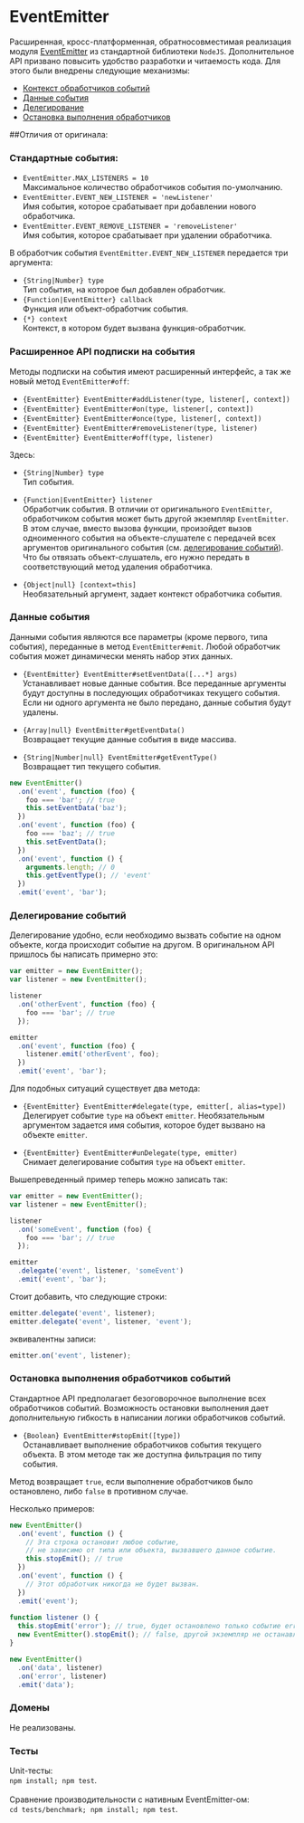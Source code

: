 EventEmitter
============

Расширенная, кросс-платформенная, обратносовместимая реализация модуля [EventEmitter](http://nodejs.org/api/events.html#events_class_events_eventemitter) из стандартной библиотеки `NodeJS`.
Дополнительное API призвано повысить удобство разработки и читаемость кода.
Для этого были внедрены следующие механизмы:
 * [Контекст обработчиков событий](#context)
 * [Данные события](#data)
 * [Делегирование](#delegate)
 * [Остановка выполнения обработчиков](#stopEmit)

##Отличия от оригинала:
### Стандартные события:
 * `EventEmitter.MAX_LISTENERS = 10`
 <br />Максимальное количество обработчиков события по-умолчанию.
 * `EventEmitter.EVENT_NEW_LISTENER = 'newListener'`
 <br />Имя события, которое срабатывает при добавлении нового обработчика.
 * `EventEmitter.EVENT_REMOVE_LISTENER = 'removeListener'`
 <br />Имя события, которое срабатывает при удалении обработчика.
 
В обработчик события `EventEmitter.EVENT_NEW_LISTENER` передается три аргумента:
 * `{String|Number} type`
 <br />Тип события, на которое был добавлен обработчик.
 * `{Function|EventEmitter} callback`
 <br />Функция или объект-обработчик события.
 * `{*} context`
 <br />Контекст, в котором будет вызвана функция-обработчик.
 
### <a name="context"></a>Расширенное API подписки на события
Методы подписки на события имеют расширенный интерфейс, а так же новый метод `EventEmitter#off`:

 * `{EventEmitter} EventEmitter#addListener(type, listener[, context])`
 * `{EventEmitter} EventEmitter#on(type, listener[, context])`
 * `{EventEmitter} EventEmitter#once(type, listener[, context])`
 * `{EventEmitter} EventEmitter#removeListener(type, listener)`
 * `{EventEmitter} EventEmitter#off(type, listener)`

Здесь:
 * `{String|Number} type`
 <br />Тип события.

 * `{Function|EventEmitter} listener`
 <br />Обработчик события. В отличии от оригинального `EventEmitter`,
  обработчиком события может быть другой экземпляр `EventEmitter`. В этом случае, вместо вызова функции,
  произойдет вызов одноименного события на объекте-слушателе с передачей всех аргументов оригинального события (см. [делегирование событий](#delegate)). Что бы отвязать объект-слушатель, его нужно передать в соответствующий метод удаления обработчика.

 * `{Object|null} [context=this]`
 <br />Необязательный аргумент, задает контекст обработчика события.
 
### <a name="data"></a>Данные события
Данными события являются все параметры (кроме первого, типа события), переданные в метод `EventEmitter#emit`. Любой обработчик события может динамически менять набор этих данных.

 * `{EventEmitter} EventEmitter#setEventData([...*] args)`
<br />Устанавливает новые данные события. Все переданные аргументы будут доступны в последующих обработчиках текущего события. Если ни одного аргумента не было передано, данные события будут удалены.

 * `{Array|null} EventEmitter#getEventData()`
<br />Возвращает текущие данные события в виде массива.

 * `{String|Number|null} EventEmitter#getEventType()`
<br />Возвращает тип текущего события.

```js
new EventEmitter()
  .on('event', function (foo) {
    foo === 'bar'; // true
    this.setEventData('baz');
  })
  .on('event', function (foo) {
    foo === 'baz'; // true
    this.setEventData();
  })
  .on('event', function () {
    arguments.length; // 0
    this.getEventType(); // 'event'
  })
  .emit('event', 'bar');
```

### <a name="delegate"></a>Делегирование событий
Делегирование удобно, если необходимо вызвать событие на одном объекте, когда происходит событие на другом.
В оригинальном API пришлось бы написать примерно это:

```js
var emitter = new EventEmitter();
var listener = new EventEmitter();

listener
  .on('otherEvent', function (foo) {
    foo === 'bar'; // true
  });

emitter
  .on('event', function (foo) {
    listener.emit('otherEvent', foo);
  })
  .emit('event', 'bar');
```

Для подобных ситуаций существует два метода:
 * `{EventEmitter} EventEmitter#delegate(type, emitter[, alias=type])`
 <br />Делегирует событие `type` на объект `emitter`. Необязательным аргументом задается имя события, которое будет вызвано на объекте `emitter`.

 * `{EventEmitter} EventEmitter#unDelegate(type, emitter)`
 <br />Снимает делегирование события `type` на объект `emitter`.
 
Вышепреведенный пример теперь можно записать так:

```js
var emitter = new EventEmitter();
var listener = new EventEmitter();

listener
  .on('someEvent', function (foo) {
    foo === 'bar'; // true
  });

emitter
  .delegate('event', listener, 'someEvent')
  .emit('event', 'bar');
```

Стоит добавить, что следующие строки:
```js
emitter.delegate('event', listener);
emitter.delegate('event', listener, 'event');
```
эквивалентны записи:
```js
emitter.on('event', listener);
```

### <a name="stopEmit"></a>Остановка выполнения обработчиков событий
Стандартное API предполагает безоговорочное выполнение всех обработчиков событий.
Возможность остановки выполнения дает дополнительную гибкость в написании логики обработчиков событий.

 * `{Boolean} EventEmitter#stopEmit([type])`
 <br />Останавливает выполнение обработчиков события текущего объекта.
 В этом методе так же доступна фильтрация по типу события.
 
Метод возвращает `true`, если выполнение обработчиков было остановлено, либо `false` в противном случае.
 
Несколько примеров:
```js
new EventEmitter()
  .on('event', function () {
    // Эта строка остановит любое событие,
    // не зависимо от типа или объекта, вызвавшего данное событие.
    this.stopEmit(); // true
  })
  .on('event', function () {
    // Этот обработчик никогда не будет вызван.
  })
  .emit('event');
  
function listener () {
  this.stopEmit('error'); // true, будет остановлено только событие error
  new EventEmitter().stopEmit(); // false, другой экземпляр не останавливает выполнение
}

new EventEmitter()
  .on('data', listener)
  .on('error', listener)
  .emit('data');
```

### Домены
Не реализованы.

### Тесты
Unit-тесты:
<br />`npm install; npm test`.
<br />
<br />Сравнение производительности с нативным EventEmitter-ом:
<br />`cd tests/benchmark; npm install; npm test`.
